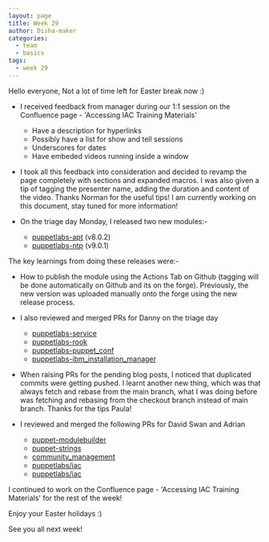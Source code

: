 ```yaml
---
layout: page
title: Week 29
author: Disha-maker
categories:
  - team
  - basics
tags:
  - week 29
---
```


Hello everyone, Not a lot of time left for Easter break now :)

- I received feedback from manager during our 1:1 session on the Confluence page - 'Accessing IAC Training Materials'
   - Have a description for hyperlinks
   - Possibly have a list for show and tell sessions
   - Underscores for dates
   - Have embeded videos running inside a window

- I took all this feedback into consideration and decided to revamp the page completely with sections and expanded macros. I was also given a tip of tagging the presenter name, adding the duration and content of the video.
Thanks Norman for the useful tips!
I am currently working on this document, stay tuned for more information!

- On the triage day Monday, I released two new modules:-
   - [puppetlabs-apt](https://github.com/puppetlabs/puppetlabs-apt/pull/980) (v8.0.2)
   - [puppetlabs-ntp](https://github.com/puppetlabs/puppetlabs-ntp/pull/616) (v9.0.1)

The key learnings from doing these releases were:-
   - How to publish the module using the Actions Tab on Github (tagging will be done automatically on Github and its on the forge). Previously, the new version was uploaded manually onto the forge using the new release process.

- I also reviewed and merged PRs for Danny on the triage day
   - [puppetlabs-service](https://github.com/puppetlabs/puppetlabs-service/pull/178)
   - [puppetlabs-rook](https://github.com/puppetlabs/puppetlabs-rook/pull/113)
   - [puppetlabs-puppet_conf](https://github.com/puppetlabs/puppetlabs-puppet_conf/pull/142)
   - [puppetlabs-ibm_installation_manager](https://github.com/puppetlabs/puppetlabs-ibm_installation_manager/pull/180)


- When raising PRs for the pending blog posts, I noticed that duplicated commits were getting pushed. I learnt another new thing, which was that always fetch and rebase from the main branch, what I was doing before was fetching and rebasing from the checkout branch instead of main branch. Thanks for the tips Paula!

- I reviewed and merged the following PRs for David Swan and Adrian
   - [puppet-modulebuilder](https://github.com/puppetlabs/puppet-modulebuilder/pull/39)
   - [puppet-strings](https://github.com/puppetlabs/puppet-strings/pull/271)
   - [community_management](https://github.com/puppetlabs/community_management/pull/70)
   - [puppetlabs/iac](https://github.com/puppetlabs/iac/pull/213)
   - [puppetlabs/iac](https://github.com/puppetlabs/iac/pull/217)

I continued to work on the Confluence page - 'Accessing IAC Training Materials' for the rest of the week!

Enjoy your Easter holidays :)

See you all next week!